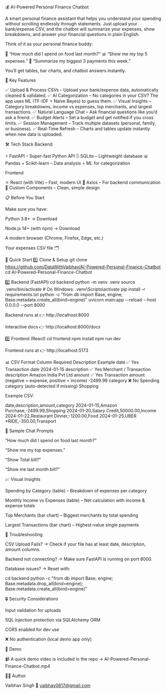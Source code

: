 💰 AI-Powered Personal Finance Chatbot

A smart personal finance assistant that helps you understand your spending without scrolling endlessly through statements. Just upload your bank/expense CSV, and the chatbot will summarize your expenses, show breakdowns, and answer your financial questions in plain English.

Think of it as your personal finance buddy:

💬 “How much did I spend on food last month?”
📊 “Show me my top 5 expenses.”
💸 “Summarize my biggest 3 payments this week.”

You’ll get tables, bar charts, and chatbot answers instantly.

🚀 Key Features

✅ Upload & Process CSVs – Upload your bank/expense data, automatically cleaned & validated.
✅ AI Categorization – No categories in your CSV? The app uses ML (TF-IDF + Naive Bayes) to guess them.
✅ Visual Insights – Category breakdowns, income vs expenses, top merchants, and largest transactions.
✅ Natural Language Chat – Ask financial questions like you’d ask a friend.
✅ Budget Alerts – Set a budget and get notified if you cross limits.
✅ Session Management – Track multiple datasets (personal, family, or business).
✅ Real-Time Refresh – Charts and tables update instantly when new data is uploaded.

🛠️ Tech Stack
Backend

⚡ FastAPI – Super-fast Python API
🗄️ SQLite – Lightweight database
📊 Pandas + Scikit-learn – Data analysis + ML for categorization

Frontend

⚛️ React (with Vite) – Fast, modern UI
📡 Axios – For backend communication
🎨 Custom Components – Clean, simple design

📋 Before You Start

Make sure you have:

Python 3.8+ → Download

Node.js 14+ (with npm) → Download

A modern browser (Chrome, Firefox, Edge, etc.)

Your expenses CSV file 🗂️

🚀 Quick Start
1️⃣ Clone & Setup
git clone https://github.com/DataWithVaibhav/AI-Powered-Personal-Finance-Chatbot
cd AI-Powered-Personal-Finance-Chatbot

2️⃣ Backend (FastAPI)
cd backend
python -m venv .venv
source .venv/bin/activate   # On Windows: .venv\Scripts\activate
pip install -r requirements.txt
python -c "from db import Base, engine; Base.metadata.create_all(bind=engine)"
uvicorn main:app --reload --host 0.0.0.0 --port 8000


Backend runs at 👉 http://localhost:8000

Interactive docs 👉 http://localhost:8000/docs

3️⃣ Frontend (React)
cd frontend
npm install
npm run dev


Frontend runs at 👉 http://localhost:5173

📊 CSV Format
Column	Required	Description	Example
date	✅ Yes	Transaction date	2024-01-15
description	✅ Yes	Merchant / Transaction description	Amazon India Pvt Ltd
amount	✅ Yes	Transaction amount (negative = expense, positive = income)	-2499.99
category	❌ No	Spending category (auto-detected if missing)	Shopping

Example CSV:

date,description,amount,category
2024-01-15,Amazon Purchase,-2499.99,Shopping
2024-01-20,Salary Credit,50000.00,Income
2024-01-22,Restaurant Dinner,-1200.00,Food
2024-01-25,UBER *RIDE,-350.00,Transport

💬 Sample Chat Prompts

“How much did I spend on food last month?”

“Show me my top  expenses.”

“Show Total bill?”

“Show me last month bill?”

📈 Visual Insights

Spending by Category (table) – Breakdown of expenses per category

Monthly Income vs Expenses (table) – Net calculation with income & expense totals

Top Merchants (bar chart) – Biggest merchants by total spending

Largest Transactions (bar chart) – Highest-value single payments

🐛 Troubleshooting

CSV Upload Fails? → Check if your file has at least date, description, amount columns.

Backend not connecting? → Make sure FastAPI is running on port 8000.

Database issues? → Reset with:

cd backend
python -c "from db import Base, engine; Base.metadata.drop_all(bind=engine); Base.metadata.create_all(bind=engine)"

🔒 Security Considerations

Input validation for uploads

SQL injection protection via SQLAlchemy ORM

CORS enabled for dev use

❌ No authentication (local demo app only)

🎥 Demo

📹 A quick demo video is included in the repo → AI-Powered-Personal-Finance-Chatbot.mp4

👨‍💻 Author

Vaibhav Singh
📧 vaibhav0817@gmail.com
